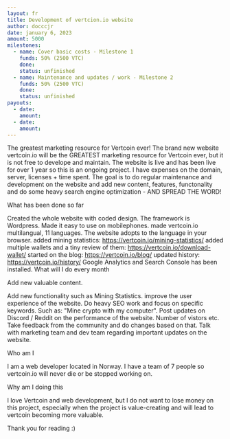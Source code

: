 ```yaml
---
layout: fr
title: Development of vertcion.io website
author: docccjr
date: january 6, 2023
amount: 5000
milestones:
  - name: Cover basic costs - Milestone 1
    funds: 50% (2500 VTC)
    done:
    status: unfinished
  - name: Maintenance and updates / work - Milestone 2
    funds: 50% (2500 VTC)
    done:
    status: unfinished
payouts:
  - date:
    amount:
  - date:
    amount:
---
```

The greatest marketing resource for Vertcoin ever!
The brand new website vertcoin.io will be the GREATEST marketing resource for Vertcoin ever, but it is not free to develope and maintain. The website is live and has been live for over 1 year so this is an ongoing project. I have expenses on the domain, server, licenses + time spent. The goal is to do regular maintenance and development on the website and add new content, features, functonality and do some heavy search engine optimization - AND SPREAD THE WORD!

What has been done so far

Created the whole website with coded design. The framework is Wordpress.
Made it easy to use on mobilephones.
made vertcoin.io multilangual, 11 languages. The website adopts to the language in your browser.
added mining statistics: https://vertcoin.io/mining-statistics/
added multiple wallets and a tiny review of them: https://vertcoin.io/download-wallet/
started on the blog: https://vertcoin.io/blog/
updated history: https://vertcoin.io/history/
Google Analytics and Search Console has been installed.
What will I do every month

Add new valuable content.

Add new functionality such as Mining Statistics.
improve the user experience of the website.
Do heavy SEO work and focus on specific keywords. Such as: "Mine crypto with my computer".
Post updates on Discord / Reddit on the performance of the website. Number of vistors etc.
Take feedback from the community and do changes based on that.
Talk with marketing team and dev team regarding important updates on the website.

Who am I

I am a web developer located in Norway. I have a team of 7 people so vertcoin.io will never die or be stopped working on.

Why am I doing this

I love Vertcoin and web development, but I do not want to lose money on this project, especially when the project is value-creating and will lead to vertcoin becoming more valuable.

Thank you for reading :)

